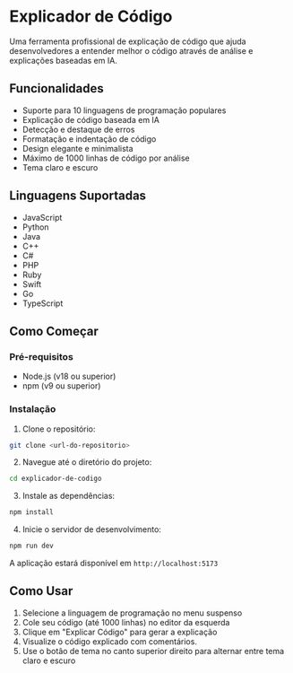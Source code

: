 # Explicador de Código

Uma ferramenta profissional de explicação de código que ajuda desenvolvedores a entender melhor o código através de análise e explicações baseadas em IA.

## Funcionalidades

- Suporte para 10 linguagens de programação populares
- Explicação de código baseada em IA
- Detecção e destaque de erros
- Formatação e indentação de código
- Design elegante e minimalista
- Máximo de 1000 linhas de código por análise
- Tema claro e escuro

## Linguagens Suportadas

- JavaScript
- Python
- Java
- C++
- C#
- PHP
- Ruby
- Swift
- Go
- TypeScript

## Como Começar

### Pré-requisitos

- Node.js (v18 ou superior)
- npm (v9 ou superior)

### Instalação

1. Clone o repositório:
```bash
git clone <url-do-repositorio>
```

2. Navegue até o diretório do projeto:
```bash
cd explicador-de-codigo
```

3. Instale as dependências:
```bash
npm install
```

4. Inicie o servidor de desenvolvimento:
```bash
npm run dev
```

A aplicação estará disponível em `http://localhost:5173`

## Como Usar

1. Selecione a linguagem de programação no menu suspenso
2. Cole seu código (até 1000 linhas) no editor da esquerda
3. Clique em "Explicar Código" para gerar a explicação
4. Visualize o código explicado com comentários.
5. Use o botão de tema no canto superior direito para alternar entre tema claro e escuro
